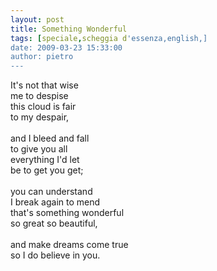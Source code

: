 ```yaml
---
layout: post
title: Something Wonderful
tags: [speciale,scheggia d'essenza,english,]
date: 2009-03-23 15:33:00
author: pietro
---
```

It's not that wise<br/>me to despise<br/>this cloud is fair<br/>to my despair,<br/><br/>and I bleed and fall<br/>to give you all<br/>everything I'd let<br/>be to get you get;<br/><br/>you can understand<br/>I break again to mend<br/>that's something wonderful<br/>so great so beautiful,<br/><br/>and make dreams come true<br/>so I do believe in you.
